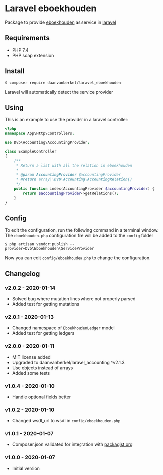 # Laravel eboekhouden

Package to provide [eboekhouden](https://www.e-boekhouden.nl) as service in [laravel](https://www.laravel.com)

## Requirements

- PHP 7.4
- PHP soap extension

## Install

```shell script
$ composer require daanvanberkel/laravel_eboekhouden
```

Laravel will automatically detect the service provider

## Using

This is an example to use the provider in a laravel controller:

```php
<?php
namespace App\Http\Controllers;

use Dvb\Accounting\AccountingProvider;

class ExampleController
{
    /**
     * Return a list with all the relation in eboekhouden 
     * 
     * @param AccountingProvider $accountingProvider
     * @return array|\Dvb\Accounting\AccountingRelation[]
     */
    public function index(AccountingProvider $accountingProvider) {
        return $accountingProvider->getRelations();
    }
}
```

## Config

To edit the configuration, run the following command in a terminal window. The `eboekhouden.php` configuration file will be added to the `config` folder

```shell script
$ php artisan vendor:publish --provider=Dvb\Eboekhouden\ServiceProvider
```

Now you can edit `config/eboekhouden.php` to change the configuration.

## Changelog
### v2.0.2 - 2020-01-14
- Solved bug where mutation lines where not properly parsed
- Added test for getting mutations

### v2.0.1 - 2020-01-13
- Changed namespace of `EboekhoudenLedger` model
- Added test for getting ledgers

### v2.0.0 - 2020-01-11
- MIT license added
- Upgraded to daanvanberkel/laravel_accounting ^v2.1.3
- Use objects instead of arrays
- Added some tests

### v1.0.4 - 2020-01-10
- Handle optional fields better

### v1.0.2 - 2020-01-10
- Changed wsdl_url to wsdl in `config/eboekhouden.php`

### v1.0.1 - 2020-01-07
- Composer.json validated for integration with [packagist.org](https://packagist.org/packages/daanvanberkel/laravel_eboekhouden)

### v1.0.0 - 2020-01-07
- Initial version
